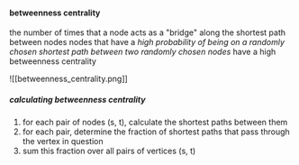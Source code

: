 #### betweenness centrality
the number of times that a node acts as a "bridge" along the shortest path between nodes
nodes that have a _high probability of being on a randomly chosen shortest path between two randomly chosen nodes_ have a high betweenness centrality

![[betweenness_centrality.png]]

##### calculating betweenness centrality
1) for each pair of nodes (s, t), calculate the shortest paths between them
2) for each pair, determine the fraction of shortest paths that pass through the vertex in question
3) sum this fraction over all pairs of vertices (s, t)